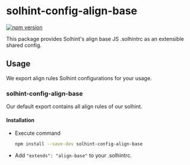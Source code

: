 # solhint-config-align-base

[![npm version](https://badge.fury.io/js/solhint-config-base.svg)](http://badge.fury.io/js/solhint-config-base)

This package provides Solhint's align base JS .solhintrc as an extensible shared config.

## Usage

We export align rules Solhint configurations for your usage.

### solhint-config-align-base

Our default export contains all align rules of our solhint.


#### Installation
- Execute command
  ```sh
  npm install --save-dev solhint-config-align-base
  ```

- Add `"extends": "align-base"` to your .solhintrc.
